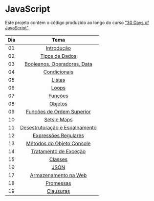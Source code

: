 # JavaScript

Este projeto contém o código produzido ao longo do curso ["30 Days of JavaScript"](https://github.com/Asabeneh/30-Days-Of-JavaScript).

| Dia | Tema |
| :-: | :--: |
| 01 | [Introdução](/Day01/) |
| 02 | [Tipos de Dados](/Day02/) |
| 03 | [Booleanos, Operadores, Data](/Day03/) |
| 04 | [Condicionais](/Day04/) |
| 05 | [Listas](/Day05/) |
| 06 | [Loops](/Day06/) |
| 07 | [Funções](/Day07/) |
| 08 | [Objetos](/Day08/) |
| 09 | [Funções de Ordem Superior](/Day09/) |
| 10 | [Sets e Maps](/Day10/) |
| 11 | [Desestruturação e Espalhamento](/Day11/) |
| 12 | [Expressões Regulares](/Day12/) |
| 13 | [Métodos do Objeto Console](/Day13/) |
| 14 | [Tratamento de Exceção](/Day14/) |
| 15 | [Classes](/Day15/) |
| 16 | [JSON](/Day16/) |
| 17 | [Armazenamento na Web](/Day17/) |
| 18 | [Promessas](/Day18/) |
| 19 | [Clausuras](/Day19/) |
